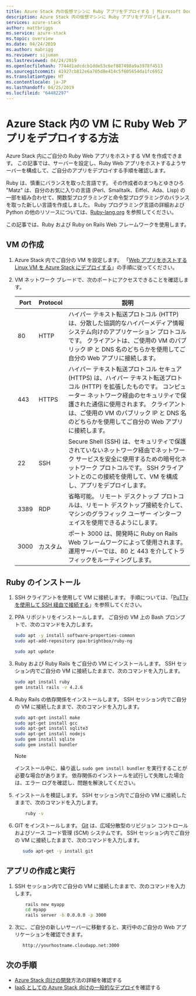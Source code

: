 ```yaml
---
title: Azure Stack 内の仮想マシンに Ruby アプリをデプロイする | Microsoft Docs
description: Azure Stack 内の仮想マシンに Ruby アプリをデプロイします。
services: azure-stack
author: mattbriggs
ms.service: azure-stack
ms.topic: overview
ms.date: 04/24/2019
ms.author: mabrigg
ms.reviewer: sijuman
ms.lastreviewed: 04/24/2019
ms.openlocfilehash: 7744d1adcdcb1dde53c6ef887498a9a3978f4513
ms.sourcegitcommit: 41927cb812e6a705d8e414c5f605654da1fc6952
ms.translationtype: HT
ms.contentlocale: ja-JP
ms.lasthandoff: 04/25/2019
ms.locfileid: "64482297"
---
```

# <a name="how-to-deploy-a-ruby-web-app-to-a-vm-in-azure-stack"></a>Azure Stack 内の VM に Ruby Web アプリをデプロイする方法

Azure Stack 内にご自分の Ruby Web アプリをホストする VM を作成できます。 この記事では、サーバーを設定し、Ruby Web アプリをホストするようサーバーを構成して、ご自分のアプリをデプロイする手順を確認します。

Ruby は、慎重にバランスを取った言語です。 その作成者のまつもとゆきひろ "Matz" は、自分のお気に入りの言語 (Perl、Smalltalk、Eiffel、Ada、Lisp) の一部を組み合わせて、関数型プログラミングと命令型プログラミングのバランスを取った新しい言語を作成しました。 Ruby プログラミング言語の詳細および Python の他のリソースについては、[Ruby-lang.org](https://www.ruby-lang.org) を参照してください。

この記事では、Ruby および Ruby on Rails Web フレームワークを使用します。

## <a name="create-a-vm"></a>VM の作成

1. Azure Stack 内でご自分の VM を設定します。 「[Web アプリをホストする Linux VM を Azure Stack にデプロイする](azure-stack-dev-start-howto-deploy-linux.md)」の手順に従ってください。

2. VM ネットワーク ブレードで、次のポートにアクセスできることを確認します。

    | Port | Protocol | 説明 |
    | --- | --- | --- |
    | 80 | HTTP | ハイパー テキスト転送プロトコル (HTTP) は、分散した協調的なハイパーメディア情報システム向けのアプリケーション プロトコルです。 クライアントは、ご使用の VM のパブリック IP と DNS 名のどちらかを使用してご自分の Web アプリに接続します。 |
    | 443 | HTTPS | ハイパー テキスト転送プロトコル セキュア (HTTPS) は、ハイパー テキスト転送プロトコル (HTTP) を拡張したものです。 コンピューター ネットワーク経由のセキュリティで保護された通信に使用されます。 クライアントは、ご使用の VM のパブリック IP と DNS 名のどちらかを使用してご自分の Web アプリに接続します。 |
    | 22 | SSH | Secure Shell (SSH) は、セキュリティで保護されていないネットワーク経由でネットワーク サービスを安全に使用するための暗号化ネットワーク プロトコルです。 SSH クライアントとのこの接続を使用して、VM を構成し、アプリをデプロイします。 |
    | 3389 | RDP | 省略可能。 リモート デスクトップ プロトコルは、リモート デスクトップ接続を介して、マシンのグラフィック ユーザー インターフェイスを使用できるようにします。   |
    | 3000 | カスタム | ポート 3000 は、開発時に Ruby on Rails Web フレームワークによって使用されます。 運用サーバーでは、80 と 443 を介してトラフィックをルーティングします。 |

## <a name="install-ruby"></a>Ruby のインストール

1. SSH クライアントを使用して VM に接続します。 手順については、「[PuTTy を使用して SSH 経由で接続する](azure-stack-dev-start-howto-ssh-public-key.md#connect-via-ssh-with-putty)」を参照してください。
1. PPA リポジトリをインストールします。 ご自分の VM 上の Bash プロンプトで、次のコマンドを入力します。

    ```bash  
    sudo apt -y install software-properties-common
    sudo apt-add-repository ppa:brightbox/ruby-ng

    sudo apt update
    ```

2. Ruby および Ruby Rails をご自分の VM にインストールします。 SSH セッション内でご自分の VM に接続したままで、次のコマンドを入力します。

    ```bash  
    sudo apt install ruby
    gem install rails -v 4.2.6
    ```

3. Ruby Rails の依存関係をインストールします。 SSH セッション内でご自分の VM に接続したままで、次のコマンドを入力します。

    ```bash  
    sudo apt-get install make
    sudo apt-get install gcc
    sudo apt-get install sqlite3
    sudo apt-get install nodejs
    sudo gem install sqlite
    sudo gem install bundler
    ```

    > [!Note]  
    > インストール中に、繰り返し `sudo gem install bundler` を実行することが必要な場合があります。 依存関係のインストールを試行して失敗した場合は、エラー ログを確認し、問題を解決してください。

4. インストールを検証します。 SSH セッション内でご自分の VM に接続したままで、次のコマンドを入力します。

    ```bash  
        ruby -v
    ```

3. GIT をインストールします。 [Git](https://git-scm.com) は、広域分散型のリビジョン コントロールおよびソース コード管理 (SCM) システムです。 SSH セッション内でご自分の VM に接続したままで、次のコマンドを入力します。

    ```bash  
       sudo apt-get -y install git
    ```

## <a name="create-and-run-an-app"></a>アプリの作成と実行

1. SSH セッション内でご自分の VM に接続したままで、次のコマンドを入力します。

    ```bash
        rails new myapp
        cd myapp
        rails server -b 0.0.0.0 -p 3000
    ```

2.  次に、ご自分の新しいサーバーに移動すると、実行中のご自分の Web アプリケーションを確認できます。

    ```HTTP  
       http://yourhostname.cloudapp.net:3000
    ```

## <a name="next-steps"></a>次の手順

- [Azure Stack 向けの開発](azure-stack-dev-start.md)方法の詳細を確認する
- [IaaS としての Azure Stack 向けの一般的なデプロイ](azure-stack-dev-start-deploy-app.md)を確認する